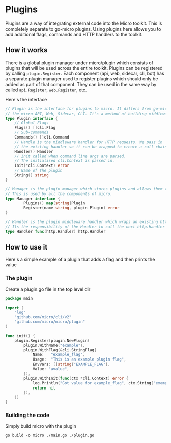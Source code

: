 # Plugins

Plugins are a way of integrating external code into the Micro toolkit. This is completely separate to go-micro plugins. 
Using plugins here allows you to add additional flags, commands and HTTP handlers to the toolkit. 

## How it works

There is a global plugin manager under micro/plugin which consists of plugins that will be used across the entire toolkit. 
Plugins can be registered by calling `plugin.Register`. Each component (api, web, sidecar, cli, bot) has a separate 
plugin manager used to register plugins which should only be added as part of that component. They can be used in 
the same way by called `api.Register`, `web.Register`, etc.

Here's the interface

```go
// Plugin is the interface for plugins to micro. It differs from go-micro in that it's for
// the micro API, Web, Sidecar, CLI. It's a method of building middleware for the HTTP side.
type Plugin interface {
	// Global Flags
	Flags() []cli.Flag
	// Sub-commands
	Commands() []cli.Command
	// Handle is the middleware handler for HTTP requests. We pass in
	// the existing handler so it can be wrapped to create a call chain.
	Handler() Handler
	// Init called when command line args are parsed.
	// The initialised cli.Context is passed in.
	Init(*cli.Context) error
	// Name of the plugin
	String() string
}

// Manager is the plugin manager which stores plugins and allows them to be retrieved.
// This is used by all the components of micro.
type Manager interface {
        Plugins() map[string]Plugin
        Register(name string, plugin Plugin) error
}

// Handler is the plugin middleware handler which wraps an existing http.Handler passed in.
// Its the responsibility of the Handler to call the next http.Handler in the chain.
type Handler func(http.Handler) http.Handler
```

## How to use it

Here's a simple example of a plugin that adds a flag and then prints the value

### The plugin

Create a plugin.go file in the top level dir

```go
package main

import (
	"log"
	"github.com/micro/cli/v2"
	"github.com/micro/micro/plugin"
)

func init() {
	plugin.Register(plugin.NewPlugin(
		plugin.WithName("example"),
		plugin.WithFlag(&cli.StringFlag{
			Name:   "example_flag",
			Usage:  "This is an example plugin flag",
			EnvVars: []string{"EXAMPLE_FLAG"},
			Value: "avalue",
		}),
		plugin.WithInit(func(ctx *cli.Context) error {
			log.Println("Got value for example_flag", ctx.String("example_flag"))
			return nil
		}),
	))
}
```

### Building the code

Simply build micro with the plugin

```shell
go build -o micro ./main.go ./plugin.go
```

